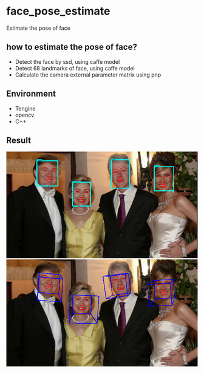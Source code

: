 # face_pose_estimate
Estimate the pose of face
## how to estimate the pose of face?
- Detect the face by ssd, using caffe model
- Detect 68 landmarks of face, using caffe model
- Calculate the camera external parameter matrix using pnp
## Environment
- Tengine
- opencv
- C++
## Result
<img src="https://github.com/wrld/face_pose_estimate/raw/master/final.png"/>

<img src="https://github.com/wrld/face_pose_estimate/raw/master/final_result.png"/>
